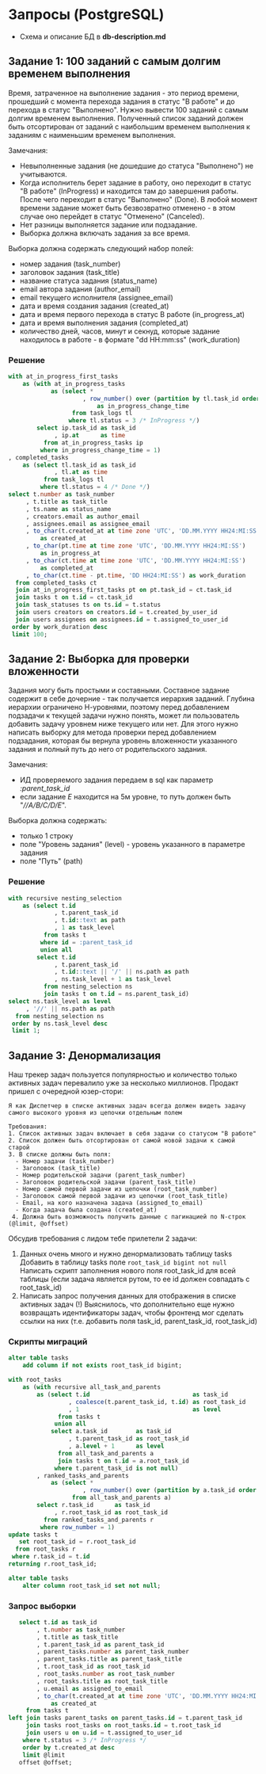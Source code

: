 # Запросы (PostgreSQL)

* Схема и описание БД в **db-description.md**

## Задание 1: 100 заданий с самым долгим временем выполнения
Время, затраченное на выполнение задания - это период времени, прошедший с момента перехода задания в статус "В работе" и до перехода в статус "Выполнено".
Нужно вывести 100 заданий с самым долгим временем выполнения. 
Полученный список заданий должен быть отсортирован от заданий с наибольшим временем выполнения к заданиям с наименьшим временем выполнения.

Замечания:
- Невыполненные задания (не дошедшие до статуса "Выполнено") не учитываются.
- Когда исполнитель берет задание в работу, оно переходит в статус "В работе" (InProgress) и находится там до завершения работы. После чего переходит в статус "Выполнено" (Done).
  В любой момент времени задание может быть безвозвратно отменено - в этом случае оно перейдет в статус "Отменено" (Canceled).
- Нет разницы выполняется задание или подзадание.
- Выборка должна включать задания за все время.

Выборка должна содержать следующий набор полей:
- номер задания (task_number)
- заголовок задания (task_title)
- название статуса задания (status_name)
- email автора задания (author_email)
- email текущего исполнителя (assignee_email)
- дата и время создания задания (created_at)
- дата и время первого перехода в статус В работе (in_progress_at)
- дата и время выполнения задания (completed_at)
- количество дней, часов, минут и секнуд, которые задание находилось в работе - в формате "dd HH:mm:ss" (work_duration)

### Решение
```sql
with at_in_progress_first_tasks
    as (with at_in_progress_tasks
            as (select *
                     , row_number() over (partition by tl.task_id order by tl.at)
                         as in_progress_change_time
                  from task_logs tl
                 where tl.status = 3 /* InProgress */)
        select ip.task_id as task_id
             , ip.at      as time
          from at_in_progress_tasks ip
         where in_progress_change_time = 1)
, completed_tasks
    as (select tl.task_id as task_id
             , tl.at as time
          from task_logs tl
         where tl.status = 4 /* Done */)
select t.number as task_number
     , t.title as task_title
     , ts.name as status_name
     , creators.email as author_email
     , assignees.email as assignee_email
     , to_char(t.created_at at time zone 'UTC', 'DD.MM.YYYY HH24:MI:SS')
         as created_at
     , to_char(pt.time at time zone 'UTC', 'DD.MM.YYYY HH24:MI:SS')
         as in_progress_at
     , to_char(ct.time at time zone 'UTC', 'DD.MM.YYYY HH24:MI:SS')
         as completed_at
     , to_char(ct.time - pt.time, 'DD HH24:MI:SS') as work_duration
  from completed_tasks ct
  join at_in_progress_first_tasks pt on pt.task_id = ct.task_id
  join tasks t on t.id = ct.task_id
  join task_statuses ts on ts.id = t.status
  join users creators on creators.id = t.created_by_user_id
  join users assignees on assignees.id = t.assigned_to_user_id
 order by work_duration desc
 limit 100;
```

## Задание 2: Выборка для проверки вложенности
Задания могу быть простыми и составными. Составное задание содержит в себе дочерние - так получается иерархия заданий.
Глубина иерархии ограничено Н-уровнями, поэтому перед добавлением подзадачи к текущей задачи нужно понять, может ли пользователь добавить задачу уровнем ниже текущего или нет. Для этого нужно написать выборку для метода проверки перед добавлением подзадания, которая бы вернула уровень вложенности указанного задания и полный путь до него от родительского задания.

Замечания:
- ИД проверяемого задания передаем в sql как параметр _:parent_task_id_
- если задание _Е_ находится на 5м уровне, то путь должен быть "_//A/B/C/D/E_".

Выборка должна содержать:
- только 1 строку
- поле "Уровень задания" (level) - уровень указанного в параметре задания
- поле "Путь" (path)

### Решение
```sql
with recursive nesting_selection
    as (select t.id
             , t.parent_task_id
             , t.id::text as path
             , 1 as task_level
          from tasks t
         where id = :parent_task_id
         union all
        select t.id
             , t.parent_task_id
             , t.id::text || '/' || ns.path as path
             , ns.task_level + 1 as task_level
          from nesting_selection ns
          join tasks t on t.id = ns.parent_task_id)
select ns.task_level as level
     , '//' || ns.path as path
  from nesting_selection ns
 order by ns.task_level desc
 limit 1;
```

## Задание 3: Денормализация
Наш трекер задач пользуется популярностью и количество только активных задач перевалило уже за несколько миллионов. Продакт пришел с очередной юзер-стори:
```
Я как Диспетчер в списке активных задач всегда должен видеть задачу самого высокого уровня из цепочки отдельным полем

Требования:
1. Список активных задач включает в себя задачи со статусом "В работе"
2. Список должен быть отсортирован от самой новой задачи к самой старой
3. В списке должны быть поля:
  - Номер задачи (task_number)
  - Заголовок (task_title)
  - Номер родительской задачи (parent_task_number)
  - Заголовок родительской задачи (parent_task_title)
  - Номер самой первой задачи из цепочки (root_task_number)
  - Заголовок самой первой задачи из цепочки (root_task_title)
  - Email, на кого назначена задача (assigned_to_email)
  - Когда задача была создана (created_at)
 4. Должна быть возможность получить данные с пагинацией по N-строк (@limit, @offset)
```

Обсудив требования с лидом тебе прилетели 2 задачи:
1. Данных очень много и нужно денормализовать таблицу tasks
   Добавить в таблицу tasks поле `root_task_id bigint not null`
   Написать скрипт заполнения нового поля root_task_id для всей таблицы (если задача является рутом, то ее id должен совпадать с root_task_id)
2. Написать запрос получения данных для отображения в списке активных задач
   (!) Выяснилось, что дополнительно еще нужно возвращать идентификаторы задач, чтобы фронтенд мог сделать ссылки на них (т.е. добавить поля task_id, parent_task_id, root_task_id)

### Скрипты миграций
```sql
alter table tasks
    add column if not exists root_task_id bigint;

with root_tasks
    as (with recursive all_task_and_parents
        as (select t.id                             as task_id
                 , coalesce(t.parent_task_id, t.id) as root_task_id
                 , 1                                as level
              from tasks t
             union all
            select a.task_id        as task_id
                 , t.parent_task_id as root_task_id
                 , a.level + 1      as level
              from all_task_and_parents a
              join tasks t on t.id = a.root_task_id
             where t.parent_task_id is not null)
        , ranked_tasks_and_parents
            as (select *
                     , row_number() over (partition by a.task_id order by a.level desc) as row_number
                  from all_task_and_parents a)
        select r.task_id      as task_id
             , r.root_task_id as root_task_id
          from ranked_tasks_and_parents r
         where row_number = 1)
update tasks t
   set root_task_id = r.root_task_id
  from root_tasks r
 where r.task_id = t.id
returning r.root_task_id;

alter table tasks
    alter column root_task_id set not null;
```

### Запрос выборки
```sql
   select t.id as task_id
        , t.number as task_number
        , t.title as task_title
        , t.parent_task_id as parent_task_id
        , parent_tasks.number as parent_task_number
        , parent_tasks.title as parent_task_title
        , t.root_task_id as root_task_id
        , root_tasks.number as root_task_number
        , root_tasks.title as root_task_title
        , u.email as assigned_to_email
        , to_char(t.created_at at time zone 'UTC', 'DD.MM.YYYY HH24:MI:SS')
            as created_at
     from tasks t
left join tasks parent_tasks on parent_tasks.id = t.parent_task_id
     join tasks root_tasks on root_tasks.id = t.root_task_id
     join users u on u.id = t.assigned_to_user_id
    where t.status = 3 /* InProgress */
    order by t.created_at desc
    limit @limit
   offset @offset;
```
